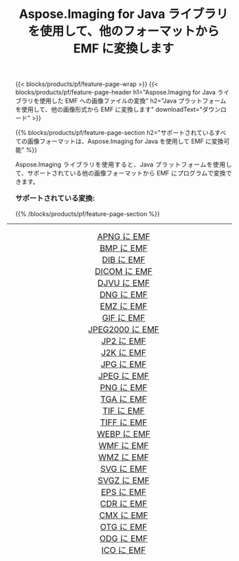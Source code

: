 ﻿---
title: Aspose.Imaging for Java ライブラリを使用して、他のフォーマットから EMF に変換します 
weight: 3920
url: /ja/java/conversion/to/emf/ 
lang: ja
langdirlevel: 2
locales: zh-hans,ja,it,ru,de,es,fr,nl,id,lt,pl,pt,vi,tr,ko,zh-hant,ar,hi,th,sv,cs,uk,he
description: Aspose.Imaging を使用すると、Java を使用して他のフォーマットから EMF に変換できます。
---

{{< blocks/products/pf/feature-page-wrap >}}
{{< blocks/products/pf/feature-page-header h1="Aspose.Imaging for Java ライブラリを使用した EMF への画像ファイルの変換" h2="Java プラットフォームを使用して、他の画像形式から EMF に変換します" downloadText="ダウンロード" >}}


{{% blocks/products/pf/feature-page-section  h2="サポートされているすべての画像フォーマットは、Aspose.Imaging for Java を使用して EMF に変換可能" %}}
<p align=justify>Aspose.Imaging ライブラリを使用すると、Java プラットフォームを使用して、サポートされている他の画像フォーマットから EMF にプログラムで変換できます。</p>
<h3 style="margin-top:16px;">
サポートされている変換:
</h3>
{{% /blocks/products/pf/feature-page-section %}}
<div class="container-fluid productfamilypage bg-gray">
    <div class="convertypes bg-gray agp-content section">
        <div class="container">
		<hr style="margin-left:-20px;"/>
		<div class="row other-converters" style="gap: 10px;font-size: 19px;text-align:center;">
		    <div class='col-md-3 other-converter remove-lp remove-rp'><a href="/imaging/ja/java/conversion/apng-to-emf/" style="padding:15px;">APNG に EMF</a></div>
<div class='col-md-3 other-converter remove-lp remove-rp'><a href="/imaging/ja/java/conversion/bmp-to-emf/" style="padding:15px;">BMP に EMF</a></div>
<div class='col-md-3 other-converter remove-lp remove-rp'><a href="/imaging/ja/java/conversion/dib-to-emf/" style="padding:15px;">DIB に EMF</a></div>
<div class='col-md-3 other-converter remove-lp remove-rp'><a href="/imaging/ja/java/conversion/dicom-to-emf/" style="padding:15px;">DICOM に EMF</a></div>
<div class='col-md-3 other-converter remove-lp remove-rp'><a href="/imaging/ja/java/conversion/djvu-to-emf/" style="padding:15px;">DJVU に EMF</a></div>
<div class='col-md-3 other-converter remove-lp remove-rp'><a href="/imaging/ja/java/conversion/dng-to-emf/" style="padding:15px;">DNG に EMF</a></div>
<div class='col-md-3 other-converter remove-lp remove-rp'><a href="/imaging/ja/java/conversion/emz-to-emf/" style="padding:15px;">EMZ に EMF</a></div>
<div class='col-md-3 other-converter remove-lp remove-rp'><a href="/imaging/ja/java/conversion/gif-to-emf/" style="padding:15px;">GIF に EMF</a></div>
<div class='col-md-3 other-converter remove-lp remove-rp'><a href="/imaging/ja/java/conversion/jpeg2000-to-emf/" style="padding:15px;">JPEG2000 に EMF</a></div>
<div class='col-md-3 other-converter remove-lp remove-rp'><a href="/imaging/ja/java/conversion/jp2-to-emf/" style="padding:15px;">JP2 に EMF</a></div>
<div class='col-md-3 other-converter remove-lp remove-rp'><a href="/imaging/ja/java/conversion/j2k-to-emf/" style="padding:15px;">J2K に EMF</a></div>
<div class='col-md-3 other-converter remove-lp remove-rp'><a href="/imaging/ja/java/conversion/jpg-to-emf/" style="padding:15px;">JPG に EMF</a></div>
<div class='col-md-3 other-converter remove-lp remove-rp'><a href="/imaging/ja/java/conversion/jpeg-to-emf/" style="padding:15px;">JPEG に EMF</a></div>
<div class='col-md-3 other-converter remove-lp remove-rp'><a href="/imaging/ja/java/conversion/png-to-emf/" style="padding:15px;">PNG に EMF</a></div>
<div class='col-md-3 other-converter remove-lp remove-rp'><a href="/imaging/ja/java/conversion/tga-to-emf/" style="padding:15px;">TGA に EMF</a></div>
<div class='col-md-3 other-converter remove-lp remove-rp'><a href="/imaging/ja/java/conversion/tif-to-emf/" style="padding:15px;">TIF に EMF</a></div>
<div class='col-md-3 other-converter remove-lp remove-rp'><a href="/imaging/ja/java/conversion/tiff-to-emf/" style="padding:15px;">TIFF に EMF</a></div>
<div class='col-md-3 other-converter remove-lp remove-rp'><a href="/imaging/ja/java/conversion/webp-to-emf/" style="padding:15px;">WEBP に EMF</a></div>
<div class='col-md-3 other-converter remove-lp remove-rp'><a href="/imaging/ja/java/conversion/wmf-to-emf/" style="padding:15px;">WMF に EMF</a></div>
<div class='col-md-3 other-converter remove-lp remove-rp'><a href="/imaging/ja/java/conversion/wmz-to-emf/" style="padding:15px;">WMZ に EMF</a></div>
<div class='col-md-3 other-converter remove-lp remove-rp'><a href="/imaging/ja/java/conversion/svg-to-emf/" style="padding:15px;">SVG に EMF</a></div>
<div class='col-md-3 other-converter remove-lp remove-rp'><a href="/imaging/ja/java/conversion/svgz-to-emf/" style="padding:15px;">SVGZ に EMF</a></div>
<div class='col-md-3 other-converter remove-lp remove-rp'><a href="/imaging/ja/java/conversion/eps-to-emf/" style="padding:15px;">EPS に EMF</a></div>
<div class='col-md-3 other-converter remove-lp remove-rp'><a href="/imaging/ja/java/conversion/cdr-to-emf/" style="padding:15px;">CDR に EMF</a></div>
<div class='col-md-3 other-converter remove-lp remove-rp'><a href="/imaging/ja/java/conversion/cmx-to-emf/" style="padding:15px;">CMX に EMF</a></div>
<div class='col-md-3 other-converter remove-lp remove-rp'><a href="/imaging/ja/java/conversion/otg-to-emf/" style="padding:15px;">OTG に EMF</a></div>
<div class='col-md-3 other-converter remove-lp remove-rp'><a href="/imaging/ja/java/conversion/odg-to-emf/" style="padding:15px;">ODG に EMF</a></div>
<div class='col-md-3 other-converter remove-lp remove-rp'><a href="/imaging/ja/java/conversion/ico-to-emf/" style="padding:15px;">ICO に EMF</a></div>
                </div>
        </div>
    </div>
</div>
<br/>

